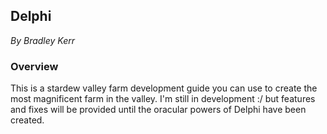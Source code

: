## Delphi
*By Bradley Kerr*

### Overview
This is a stardew valley farm development guide you can use to create the most magnificent farm in the valley. 
I'm still in development :/ but features and fixes will be provided until the oracular powers of Delphi have been created. 

